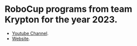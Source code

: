 # RoboCup programs from team Krypton for the year 2023.

- [Youtube Channel](https://www.youtube.com/@evbrobocup).
- [Website](http://www.kraemer123.de).
